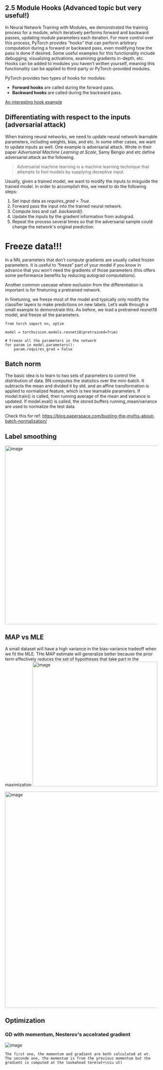 ## 2.5 Module Hooks (Advanced topic but very useful!)
In Neural Network Training with Modules, we demonstrated the training process for a module, which iteratively performs forward and backward passes, updating module parameters each iteration. For more control over this process, PyTorch provides “hooks” that can perform arbitrary computation during a forward or backward pass, even modifying how the pass is done if desired. Some useful examples for this functionality include debugging, visualizing activations, examining gradients in-depth, etc. Hooks can be added to modules you haven’t written yourself, meaning this functionality can be applied to third-party or PyTorch-provided modules.

PyTorch provides two types of hooks for modules:
- **Forward hooks** are called during the forward pass. 
- **Backward hooks** are called during the backward pass.

[An interesting hook example](https://towardsdatascience.com/the-one-pytorch-trick-which-you-should-know-2d5e9c1da2ca)


## Differentiating with respect to the inputs (adversarial attack)
When training neural networks, we need to update neural network learnable parameters, including weights, bias, and etc. In some other cases, we want to update inputs as well. One example is adversarial attack. Wrote in their paper *Adversarial Machine Learning at Scale*, Samy Bengio and etc define adversarial attack as the following.
> Adversarial machine learning is a machine learning technique that attempts to fool models by supplying deceptive input.

Usually, given a trained model, we want to modify the inputs to misguide the trained model. In order to accomplish this, we need to do the following steps:
1. Set input data as *requires_grad = True*.
2. Forward pass the input into the trained neural network.
3. Compute loss and call *.backward()*.
4. Update the inputs by the gradient information from autograd.
5. Repeat the process several times so that the adversarial sample could change the network's original prediction.



# Freeze data!!!
In a NN, parameters that don’t compute gradients are usually called frozen parameters. It is useful to “freeze” part of your model if you know in advance that you won’t need the gradients of those parameters (this offers some performance benefits by reducing autograd computations).

Another common usecase where exclusion from the differentiation is important is for finetuning a pretrained network.

In finetuning, we freeze most of the model and typically only modify the classifier layers to make predictions on new labels. Let’s walk through a small example to demonstrate this. As before, we load a pretrained resnet18 model, and freeze all the parameters.

    from torch import nn, optim

    model = torchvision.models.resnet18(pretrained=True)

    # Freeze all the parameters in the network
    for param in model.parameters():
        param.requires_grad = False



## Batch norm
The basic idea is to learn to two sets of parameters to control the distribution of data.
BN computes the statistics over the mini-batch. It subtracts the mean and divided it by std. and an affine transformation is applied to normalized feature, which is two learnable parameters. If model.train() is called, then running average of the mean and variance is updated. If model.eval() is called, the stored buffers running_mean/variance are used to normalize the test data

Check this for ref: https://blog.paperspace.com/busting-the-myths-about-batch-normalization/


## Label smoothing

<img width="589" alt="image" src="https://user-images.githubusercontent.com/89954165/197908402-bcd3dcdd-9054-43f5-9c0c-202882ff1b88.png">


## MAP vs MLE
   
   A small dataset will have a high variance in the bias-variance tradeoff when we fit the MLE. THe MAP estimate will generalize better because the prior term effectively reduces the set of hypotheses that take part in the maximization
<img width="411" alt="image" src="https://user-images.githubusercontent.com/89954165/197909779-5a89800a-7890-495e-b72a-258133a48ae8.png">


<img width="713" alt="image" src="https://user-images.githubusercontent.com/89954165/197910924-2f0ce2f2-232b-420a-bafb-79fc66b17996.png">


## Optimization
### GD with momentum, Nesterov's accelrated gradient

![image](https://user-images.githubusercontent.com/89954165/199605706-dbd2f945-c23a-40e0-bede-ae2b6ef5ba54.png)

    The first one, the momentum and gradient are both calculated at wt.
    The seconde one, the momentum is from the previous momentum but the gradient is computed at the lookahead term(wt+\niu ut)
    
